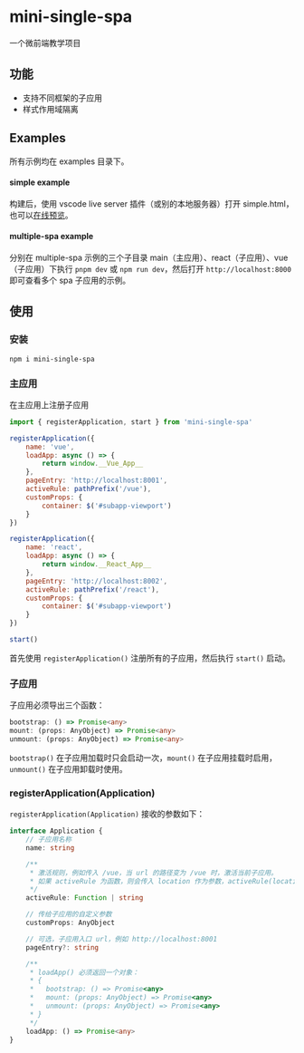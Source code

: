 # mini-single-spa
一个微前端教学项目

## 功能
* 支持不同框架的子应用
* 样式作用域隔离

## Examples
所有示例均在 examples 目录下。
#### simple example
构建后，使用 vscode live server 插件（或别的本地服务器）打开 simple.html，也可以[在线预览](https://jsrun.net/e59Kp/edit)。

#### multiple-spa example
分别在 multiple-spa 示例的三个子目录 main（主应用）、react（子应用）、vue（子应用）下执行 `pnpm dev` 或 `npm run dev`，然后打开 `http://localhost:8000` 即可查看多个 spa 子应用的示例。

## 使用
### 安装
```
npm i mini-single-spa
```

### 主应用
在主应用上注册子应用
```js
import { registerApplication, start } from 'mini-single-spa'

registerApplication({
    name: 'vue',
    loadApp: async () => {
        return window.__Vue_App__
    },
    pageEntry: 'http://localhost:8001',
    activeRule: pathPrefix('/vue'),
    customProps: {
        container: $('#subapp-viewport')
    }
})

registerApplication({
    name: 'react',
    loadApp: async () => {
        return window.__React_App__
    },
    pageEntry: 'http://localhost:8002',
    activeRule: pathPrefix('/react'),
    customProps: {
        container: $('#subapp-viewport')
    }
})

start()
```
首先使用 `registerApplication()` 注册所有的子应用，然后执行 `start()` 启动。

### 子应用
子应用必须导出三个函数：
```ts
bootstrap: () => Promise<any>
mount: (props: AnyObject) => Promise<any>
unmount: (props: AnyObject) => Promise<any>
```
`bootstrap()` 在子应用加载时只会启动一次，`mount()` 在子应用挂载时启用，`unmount()` 在子应用卸载时使用。

### registerApplication(Application)
`registerApplication(Application)` 接收的参数如下：
```ts
interface Application {
    // 子应用名称
    name: string

    /**
     * 激活规则，例如传入 /vue，当 url 的路径变为 /vue 时，激活当前子应用。
     * 如果 activeRule 为函数，则会传入 location 作为参数，activeRule(location) 返回 true 时，激活当前子应用。
     */
    activeRule: Function | string

    // 传给子应用的自定义参数
    customProps: AnyObject

    // 可选，子应用入口 url，例如 http://localhost:8001
    pageEntry?: string

    /**
     * loadApp() 必须返回一个对象：
     * {
     *   bootstrap: () => Promise<any>
     *   mount: (props: AnyObject) => Promise<any>
     *   unmount: (props: AnyObject) => Promise<any>
     * }
     */
    loadApp: () => Promise<any>
}
```
